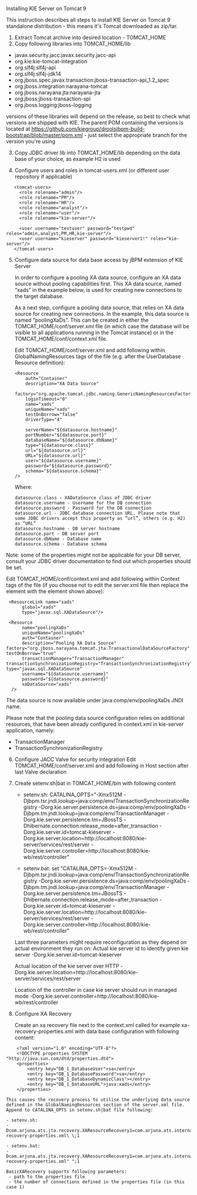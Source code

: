 Installing KIE Server on Tomcat 9

This instruction describes all steps to install KIE Server on Tomcat 9 standalone distribution - this means it's Tomcat downloaded as zip/tar.

 1. Extract Tomcat archive into desired location - TOMCAT_HOME
 2. Copy following libraries into TOMCAT_HOME/lib
   - javax.security.jacc:javax.security.jacc-api
   - org.kie:kie-tomcat-integration
   - org.slf4j:slf4j-api
   - org.slf4j:slf4j-jdk14
   - org.jboss.spec.javax.transaction:jboss-transaction-api_1.2_spec
   - org.jboss.integration:narayana-tomcat
   - org.jboss.narayana.jta:narayana-jta
   - org.jboss:jboss-transaction-spi
   - org.jboss.logging:jboss-logging

 versions of these libraries will depend on the release, so best to check what versions are shipped with KIE. The parent POM containing the versions is located at https://github.com/kiegroup/droolsjbpm-build-bootstrap/blob/master/pom.xml - just select the appropriate branch for the version you're using

 3. Copy JDBC driver lib into TOMCAT_HOME/lib depending on the data base of your choice, as example H2 is used

 4. Configure users and roles in tomcat-users.xml (or different user repository if applicable)
 ```
    <tomcat-users>
      <role rolename="admin"/>
      <role rolename="PM"/>
      <role rolename="HR"/>
      <role rolename="analyst"/>
      <role rolename="user"/>
      <role rolename="kie-server"/>

      <user username="testuser" password="testpwd" roles="admin,analyst,PM,HR,kie-server"/>
      <user username="kieserver" password="kieserver1!" roles="kie-server"/>
    </tomcat-users>
```

 5. Configure data source for data base access by jBPM extension of KIE Server
           
    In order to configure a pooling XA data source, configure an XA data source without pooling capabilities first. 
    This XA data source, named “xads” in the example below, is used for creating new connections to the target database.
    
    As a next step, configure a pooling data source, that relies on XA data source for creating new connections. 
    In the example, this data source is named “poolingXaDs”.
    This can be created in either the TOMCAT_HOME/conf/server.xml file (in which case the database will be visible to all applications running in the Tomcat instance) or in the TOMCAT_HOME/conf/context.xml file.
    
    Edit TOMCAT_HOME/conf/server.xml and add following within GlobalNamingResources tags of the file (e.g. after the UserDatabase Resource definition):
    ```
	<Resource 
        auth="Container" 
        description="XA Data Source" 
        factory="org.apache.tomcat.jdbc.naming.GenericNamingResourcesFactory"
		loginTimeout="0" 
        name="xads"
        uniqueName="xads" 
        testOnBorrow="false" 
        driverType="4"

        serverName="${datasource.hostname}" 
        portNumber="${datasource.port}"
        databaseName="${datasource.dbName}" 
        type="${datasource.class}" 
        url="${datasource.url}" 
        URL="${datasource.url}"
        user="${datasource.username}"
        password="${datasource.password}" 
        schema="${datasource.schema}"
    />
	```
    Where:
    ```
    datasource.class - XADataSource class of JDBC driver
    datasource.username - Username for the DB connection
    datasource.password - Password for the DB connection
    datasource.url - JDBC database connection URL. Please note that some JDBC drivers accept this property as “url”, others (e.g. H2) as “URL”
    datasource.hostname - DB server hostname
    datasource.port - DB server port
    datasource.dbName - Database name
    datasource.schema - Database schema
    ```
  Note: some of the properties might not be applicable for your DB server, consult your JDBC driver documentation to find out which properties should be set.

  Edit TOMCAT_HOME/conf/context.xml and add following within Context tags of the file (if you choose not to edit the server.xml file then replace the <ResourceLink> element with the <Resource> element shown above):
  ```
   <ResourceLink name="xads"
    	global="xads"
    	type="javax.sql.XADataSource"/>

   <Resource 
        name="poolingXaDs"
        uniqueName="poolingXaDs"
        auth="Container" 
        description="Pooling XA Data Source" factory="org.jboss.narayana.tomcat.jta.TransactionalDataSourceFactory" testOnBorrow="true" 
        transactionManager="TransactionManager" transactionSynchronizationRegistry="TransactionSynchronizationRegistry" type="javax.sql.XADataSource" 
        username="${datasource.username}" 
        password="${datasource.password}"
        xaDataSource="xads"
    />
  ```
    
  The data source is now available under java:comp/env/poolingXaDs JNDI name.
    
  Please note that the pooling data source configuration relies on additional resources, that have been already configured in context.xml in kie-server application, namely:
  - TransactionManager
  - TransactionSynchronizationRegistry

 6. Configure JACC Valve for security integration
    Edit TOMCAT_HOME/conf/server.xml and add following in Host section after last Valve declaration

    <Valve className="org.kie.integration.tomcat.JACCValve" />

 7. Create setenv.sh|bat in TOMCAT_HOME/bin with following content

    - setenv.sh:
    CATALINA_OPTS="-Xmx512M -Djbpm.tsr.jndi.lookup=java:comp/env/TransactionSynchronizationRegistry -Dorg.kie.server.persistence.ds=java:comp/env/poolingXaDs -Djbpm.tm.jndi.lookup=java:comp/env/TransactionManager -Dorg.kie.server.persistence.tm=JBossTS -Dhibernate.connection.release_mode=after_transaction -Dorg.kie.server.id=tomcat-kieserver -Dorg.kie.server.location=http://localhost:8080/kie-server/services/rest/server -Dorg.kie.server.controller=http://localhost:8080/kie-wb/rest/controller"

    - setenv.bat:
    set "CATALINA_OPTS=-Xmx512M -Djbpm.tsr.jndi.lookup=java:comp/env/TransactionSynchronizationRegistry -Dorg.kie.server.persistence.ds=java:comp/env/poolingXaDs -Djbpm.tm.jndi.lookup=java:comp/env/TransactionManager -Dorg.kie.server.persistence.tm=JBossTS -Dhibernate.connection.release_mode=after_transaction -Dorg.kie.server.id=tomcat-kieserver -Dorg.kie.server.location=http://localhost:8080/kie-server/services/rest/server -Dorg.kie.server.controller=http://localhost:8080/kie-wb/rest/controller"
    
    Last three parameters might require reconfiguration as they depend on actual environment they run on:
    Actual kie server id to identify given kie server
    -Dorg.kie.server.id=tomcat-kieserver

    Actual location of the kie server over HTTP
    -Dorg.kie.server.location=http://localhost:8080/kie-server/services/rest/server

    Location of the controller in case kie server should run in managed mode
    -Dorg.kie.server.controller=http://localhost:8080/kie-wb/rest/controller

 8. Configure XA Recovery

    Create an xa recovery file next to the context.xml called for example xa-recovery-properties.xml with data base configuration with following content:

```
    <?xml version="1.0" encoding="UTF-8"?>
    <!DOCTYPE properties SYSTEM "http://java.sun.com/dtd/properties.dtd">
    <properties>
        <entry key="DB_1_DatabaseUser">sa</entry>
        <entry key="DB_1_DatabasePassword">sa</entry>
        <entry key="DB_1_DatabaseDynamicClass"></entry>
        <entry key="DB_1_DatabaseURL">java:xads</entry>
    </properties>
```

    This causes the recovery process to utilise the underlying data source defined in the GlobalNamingResources section of the server.xml file.
    Append to CATALINA_OPTS in setenv.sh|bat file following:
    
    - setenv.sh:
    -Dcom.arjuna.ats.jta.recovery.XAResourceRecovery1=com.arjuna.ats.internal.jdbc.recovery.BasicXARecovery\;abs://$CATALINA_HOME/conf/xa-recovery-properties.xml\ \;1
    
    - setenv.bat:
    -Dcom.arjuna.ats.jta.recovery.XAResourceRecovery1=com.arjuna.ats.internal.jdbc.recovery.BasicXARecovery;abs://$CATALINA_HOME/conf/xa-recovery-properties.xml" ";1

    BasicXARecovery supports following parameters:
     - path to the properties file
     - the number of connections defined in the properties file (in this case 1)

